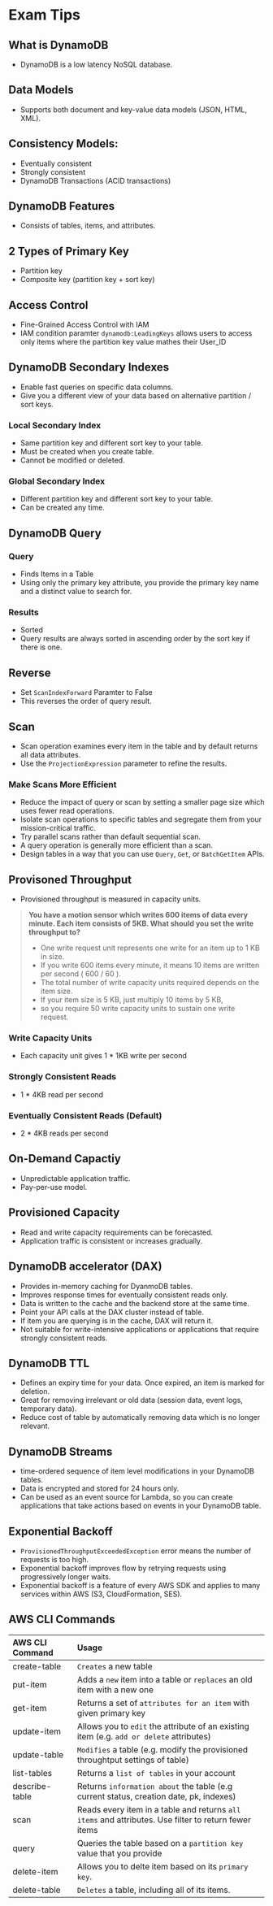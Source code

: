 # Exam Tips
## What is DynamoDB
- DynamoDB is a low latency NoSQL database.
## Data Models
- Supports both document and key-value data models (JSON, HTML, XML).

## Consistency Models:
- Eventually consistent
- Strongly consistent
- DynamoDB Transactions (ACID transactions)

## DynamoDB Features
- Consists of tables, items, and attributes.
## 2 Types of Primary Key
- Partition key
- Composite key  (partition key + sort key)

## Access Control
- Fine-Grained Access Control with IAM
- IAM condition paramter `dynamodb:LeadingKeys` allows users to access only items where the partition key value mathes their User_ID

## DynamoDB Secondary Indexes
- Enable fast queries on specific data columns.
- Give you a different view of your data based on alternative partition / sort keys.
### Local Secondary Index
- Same partition key and different sort key to your table.
- Must be created when you create table.
- Cannot be modified or deleted.
### Global Secondary Index
- Different partition key and different sort key to your table.
- Can be created any time.

## DynamoDB Query
### Query 
- Finds Items in a Table
- Using only the primary key attribute, you provide the primary key name and a distinct value to search for.
### Results
- Sorted
- Query results are always sorted in ascending order by the sort key if there is one.
## Reverse
- Set `ScanIndexForward` Paramter to False
- This reverses the order of query result.

## Scan
- Scan operation examines every item in the table and by default returns all data attributes.
- Use the `ProjectionExpression` parameter to refine the results.

### Make Scans More Efficient
- Reduce the impact of query or scan by setting a smaller page size which uses fewer read operations.
- Isolate scan operations to specific tables and segregate them from your mission-critical traffic.
- Try parallel scans rather than default sequential scan. 
- A query operation is generally more efficient than a scan.
- Design tables in a way that you can use `Query`, `Get`, or `BatchGetItem` APIs.

## Provisoned Throughput
- Provisioned throughput is measured in capacity units.

> **You have a motion sensor which writes 600 items of data every minute. Each item consists of 5KB. What should you set the write throughput to?**
>
> - One write request unit represents one write for an item up to 1 KB in size. 
> - If you write 600 items every minute, it means 10 items are written per second ( 600 / 60 ). 
> - The total number of write capacity units required depends on the item size. 
> - If your item size is 5 KB, just multiply 10 items by 5 KB, 
> - so you require 50 write capacity units to sustain one write request.

### Write Capacity Units
- Each capacity unit gives 1 * 1KB write per second
### Strongly Consistent Reads
- 1 * 4KB read per second
### Eventually Consistent Reads (Default)
- 2 * 4KB reads per second

## On-Demand Capactiy
- Unpredictable application traffic.
- Pay-per-use model.

## Provisioned Capacity
- Read and write capacity requirements can be forecasted.
- Application traffic is consistent or increases gradually.

## DynamoDB accelerator (DAX)
- Provides in-memory caching for DyanmoDB tables.
- Improves response times for eventually consistent reads only.
- Data is written to the cache and the backend store at the same time.
- Point your API calls at the DAX cluster instead of table.
- If item you are querying is in the cache, DAX will return it.
- Not suitable for write-intensive applications or applications that require strongly consistent reads.

## DynamoDB TTL
- Defines an expiry time for your data. Once expired, an item is marked for deletion.
- Great for removing irrelevant or old data (session data, event logs, temporary data).
- Reduce cost of table by automatically removing data which is no longer relevant.

## DynamoDB Streams
- time-ordered sequence of item level modifications in your DynamoDB tables.
- Data is encrypted and stored for 24 hours only.
- Can be used as an event source for Lambda, so you can create applications that take actions based on events in your DynamoDB table.

## Exponential Backoff
- `ProvisionedThroughputExceededException` error means the number of requests is too high.
- Exponential backoff improves flow by retrying requests using progressively longer waits.
- Exponential backoff is a feature of every AWS SDK and applies to many services within AWS (S3, CloudFormation, SES).

## AWS CLI Commands
| AWS CLI Command   | Usage                                                                                     |
|:------------------|:------------------------------------------------------------------------------------------|
| create-table      | `Creates` a new table                                                                     |
| put-item          | Adds a `new` item into a table or `replaces` an old item with a new one                   |
| get-item          | Returns a set of `attributes for an item` with given primary key                          |
| update-item       | Allows you to `edit` the attribute of an existing item (e.g. `add or delete` attributes)  |
| update-table      | `Modifies` a table (e.g. modify the provisioned throughtput settings of table)            |
| list-tables       | Returns a `list of tables` in your account                                                |
| describe-table    | Returns `information about` the table (e.g current status, creation date, pk, indexes)    |
| scan              | Reads every item in a table and returns `all items` and attributes. Use filter to return fewer items|
| query             | Queries the table based on a `partition key` value that you provide                       |
| delete-item       | Allows you to delte item based on its `primary key`.                                      |
| delete-table      | `Deletes` a table, including all of its items.                                            |







